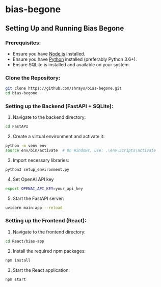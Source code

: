 # bias-begone
## Setting Up and Running Bias Begone

### Prerequisites:
- Ensure you have [Node.js](https://nodejs.org/) installed.
- Ensure you have [Python](https://www.python.org/downloads/) installed (preferably Python 3.6+).
- Ensure SQLite is installed and available on your system.

### Clone the Repository:

```bash
git clone https://github.com/shrays/bias-begone.git
cd bias-begone
```

### Setting up the Backend (FastAPI + SQLite):

1. Navigate to the backend directory:

```bash
cd FastAPI
```

2. Create a virtual environment and activate it:

```bash
python -m venv env
source env/bin/activate  # On Windows, use: .\env\Scripts\activate
```

3. Import necessary libraries:
```bash
python3 setup_environment.py
```
4. Set OpenAI API key

```bash
export OPENAI_API_KEY=your_api_key
```

5. Start the FastAPI server:

```bash
uvicorn main:app --reload
```

### Setting up the Frontend (React):

1. Navigate to the frontend directory:

```bash
cd React/bias-app
```

2. Install the required npm packages:

```bash
npm install
```

3. Start the React application:

```bash
npm start
```
